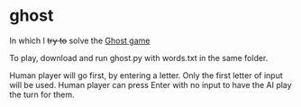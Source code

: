 # ghost
In which I ~~try to~~ solve the <a href = "https://en.wikipedia.org/wiki/Ghost_(game)">Ghost game</a>

To play, download and run ghost.py with words.txt in the same folder.

Human player will go first, by entering a letter. Only the first letter of
input will be used. Human player can press Enter with no input to have the
AI play the turn for them.

